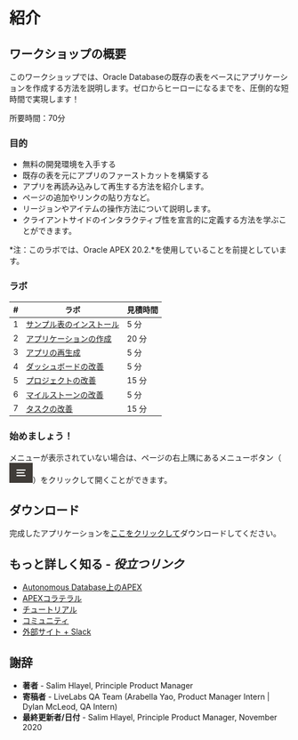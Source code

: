 
# 紹介

## ワークショップの概要

このワークショップでは、Oracle Databaseの既存の表をベースにアプリケーションを作成する方法を説明します。ゼロからヒーローになるまでを、圧倒的な短時間で実現します！

所要時間：70分

### 目的

* 無料の開発環境を入手する
* 既存の表を元にアプリのファーストカットを構築する
* アプリを再読み込みして再生する方法を紹介します。
* ページの追加やリンクの貼り方など。
* リージョンやアイテムの操作方法について説明します。
* クライアントサイドのインタラクティブ性を宣言的に定義する方法を学ぶことができます。

*注：このラボでは、Oracle APEX 20.2.*を使用していることを前提としています。

### ラボ

| # | ラボ | 見積時間 |
| --- | --- | --- |
| 1 | [サンプル表のインストール](?lab=lab-1-installing-sample-tables) | 5 分 |
| 2 | [アプリケーションの作成](?lab=lab-2-creating-application) | 20 分 |
| 3 | [アプリの再生成](?lab=lab-3-regenerating-app) | 5 分 |
| 4 | [ダッシュボードの改善](?lab=lab-4-improving-dashboard) | 5 分 |
| 5 | [プロジェクトの改善](?lab=lab-5-improving-projects) | 15 分 |
| 6 | [マイルストーンの改善](?lab=lab-6-improving-milestones) | 5 分 |
| 7 | [タスクの改善](?lab=lab-7-improving-tasks) | 15 分 |


### **始めましょう！**

メニューが表示されていない場合は、ページの右上隅にあるメニューボタン（![メニューアイコン](./images/menu-button.png)）をクリックして開くことができます。

## ダウンロード

完成したアプリケーションを[ここをクリックして](files/existingtables-app.sql)ダウンロードしてください。

## もっと詳しく知る - *役立つリンク*

- [Autonomous Database上のAPEX](https://apex.oracle.com/autonomous)
- [APEXコラテラル](https://apex.oracle.com)
- [チュートリアル](https://apex.oracle.com/en/learn/tutorials)
- [コミュニティ](https://apex.oracle.com/community)
- [外部サイト + Slack](http://apex.world)

## **謝辞**

  - **著者** - Salim Hlayel, Principle Product Manager
  - **寄稿者** - LiveLabs QA Team (Arabella Yao, Product Manager Intern | Dylan McLeod, QA Intern)
  - **最終更新者/日付** - Salim Hlayel, Principle Product Manager, November 2020


